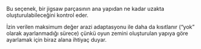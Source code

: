 Bu seçenek, bir jigsaw parçasının ana yapıdan ne kadar uzakta oluşturulabileceğini kontrol eder.

İzin verilen maksimum değer arazi adaptasyonu ile daha da kısıtlanır (“yok” olarak ayarlanmadığı sürece) çünkü oyun zemini oluşturulan yapıya göre ayarlamak için biraz alana ihtiyaç duyar.
